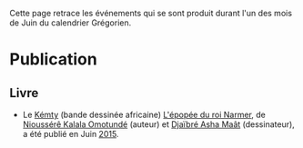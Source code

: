 <!-- TITLE: Juin -->
<!-- SUBTITLE: Événements s'étant produit un mois de Juin -->

Cette page retrace les événements qui se sont produit durant l'un des mois de Juin du calendrier Grégorien.

# Publication
## Livre
* Le [Kémty](/ouvrage/kemty/kemty-kesako) (bande dessinée africaine) [L'épopée du roi Narmer](/ouvrage/kemty/l-epopee-du-roi-narmer), de [Nioussérê Kalala Omotundé](/personnalite/homme/polymathe/caraibes/midi/departement/karukera/nioussere-kalala-omotunde) (auteur) et [Djaïbré Asha Maât](/personnalite/a-classer/djaibre-asha-maat) (dessinateur), a été publié en Juin [2015](/histoire/date/calendrier-gregorien/par-annee/2015).